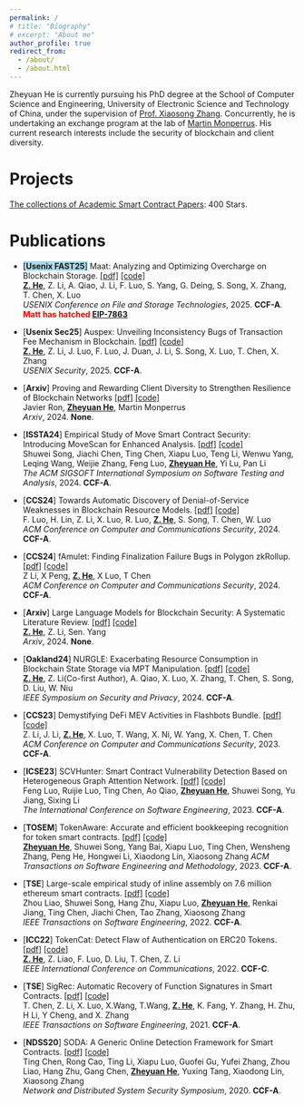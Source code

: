 ```yaml
---
permalink: /
# title: "Biography"
# excerpt: "About me"
author_profile: true
redirect_from: 
  - /about/
  - /about.html
---
```


Zheyuan He is currently pursuing his PhD degree at the School of Computer Science and Engineering, University of Electronic Science and Technology of China, under the supervision of [Prof. Xiaosong Zhang](https://faculty.uestc.edu.cn/zhangxiaosong/en/index.htm). Concurrently, he is undertaking an exchange program at the lab of [Martin Monperrus](https://www.monperrus.net/martin/). His current research interests include the security of blockchain and client diversity.


Projects
======
[The collections of Academic Smart Contract Papers](https://github.com/hzysvilla/Academic_Smart_Contract_Papers): 400 Stars.

Publications
======

* <span style="background-color: #ADD8E6">[**Usenix FAST25**]</span> Maat: Analyzing and Optimizing Overcharge on Blockchain Storage.
[[pdf]]()
[[code]]() <br>
<u><b>Z. He</b></u>, Z. Li, A. Qiao, J. Li, F. Luo, S. Yang, G. Deing, S. Song, X. Zhang, T. Chen, X. Luo<br>
<i>USENIX Conference on File and Storage Technologies</i>, 2025. <b>CCF-A</b>.<br>
<span style="color:red; font-weight:bold;">Matt has hatched [EIP-7863](https://github.com/ethereum/EIPs/blob/master/EIPS/eip-7863.md)</span><br>


* [**Usenix Sec25**] Auspex: Unveiling Inconsistency Bugs of Transaction Fee Mechanism in Blockchain.
[[pdf]]()
[[code]]() <br>
<u><b>Z. He</b></u>, Z. Li, J. Luo, F. Luo, J. Duan, J. Li, S. Song, X. Luo, T. Chen, X. Zhang<br>
<i>USENIX Security</i>, 2025. <b>CCF-A</b>.

* [**Arxiv**] Proving and Rewarding Client Diversity to Strengthen Resilience of Blockchain Networks
[[pdf]](https://arxiv.org/pdf/2411.18401.pdf)
[[code]]() <br>
Javier Ron, <u><b>Zheyuan He</b></u>, Martin Monperrus<br>
<i>Arxiv</i>, 2024. <b>None</b>.

* [**ISSTA24**] Empirical Study of Move Smart Contract Security: Introducing MoveScan for Enhanced Analysis.
[[pdf]]()
[[code]]() <br>
Shuwei Song, Jiachi Chen, Ting Chen, Xiapu Luo, Teng Li, Wenwu Yang, Leqing Wang, Weijie Zhang, Feng Luo, <u><b>Zheyuan He</b></u>, Yi Lu, Pan Li<br>
<i>The ACM SIGSOFT International Symposium on Software Testing and Analysis</i>, 2024. <b>CCF-A</b>.

* [**CCS24**] Towards Automatic Discovery of Denial-of-Service Weaknesses in Blockchain Resource Models.
[[pdf]](https://ffeng-luo.github.io/papers/ccs24.pdf)
[[code]]() <br>
F. Luo, H. Lin, Z. Li, X. Luo, R. Luo, <u><b>Z. He</b></u>, S. Song, T. Chen, W. Luo<br>
<i>ACM Conference on Computer and Communications Security</i>, 2024. <b>CCF-A</b>.

* [**CCS24**] fAmulet: Finding Finalization Failure Bugs in Polygon zkRollup.
[[pdf]](https://arxiv.org/pdf/2410.12210)
[[code]]() <br>
Z Li, X Peng, <u><b>Z. He</b></u>, X Luo, T Chen<br>
<i>ACM Conference on Computer and Communications Security</i>, 2024. <b>CCF-A</b>.

* [**Arxiv**] Large Language Models for Blockchain Security: A Systematic Literature Review.
[[pdf]](https://arxiv.org/pdf/2403.14280.pdf)
[[code]]() <br>
<u><b>Z. He</b></u>, Z. Li, Sen. Yang<br>
<i>Arxiv</i>, 2024. <b>None</b>.

*  [**Oakland24**] NURGLE: Exacerbating Resource Consumption in Blockchain State Storage via MPT Manipulation. 
[[pdf]](https://csdl-downloads.ieeecomputer.org/proceedings/sp/2024/3130/00/313000a125.pdf)
[[code]]() <br>
<u><b>Z. He</b></u>, Z. Li(Co-first Author), A. Qiao, X. Luo, X. Zhang, T. Chen, S. Song, D. Liu, W. Niu<br>
<i>IEEE Symposium on Security and Privacy</i>, 2024. <b>CCF-A</b>.

* [**CCS23**] Demystifying DeFi MEV Activities in Flashbots Bundle. 
[[pdf]](https://zzzihao-li.github.io/papers/CCS23_Bundle_MEV_full_version.pdf)
[[code]]() <br>
Z. Li, J. Li, <u><b>Z. He</b></u>, X. Luo, T. Wang, X. Ni, W. Yang, X. Chen, T. Chen<br>
<i>ACM Conference on Computer and Communications Security</i>, 2023. <b>CCF-A</b>.

* [**ICSE23**] SCVHunter: Smart Contract Vulnerability Detection Based on Heterogeneous Graph Attention Network. 
[[pdf]]()
[[code]]() <br>
Feng Luo, Ruijie Luo, Ting Chen, Ao Qiao, <u><b>Zheyuan He</b></u>, Shuwei Song, Yu Jiang, Sixing Li<br>
<i>The International Conference on Software Engineering</i>, 2023. <b>CCF-A</b>.

* [**TOSEM**] TokenAware: Accurate and efficient bookkeeping recognition for token smart contracts. 
[[pdf]](https://web.archive.org/web/20220831142046id_/https://dl.acm.org/doi/pdf/10.1145/3560263)
[[code]](https://github.com/hzysvilla/TokenAware_TOSEM23) <br>
<u><b>Zheyuan He</b></u>, Shuwei Song, Yang Bai, Xiapu Luo, Ting Chen, Wensheng Zhang, Peng He, Hongwei Li, Xiaodong Lin, Xiaosong Zhang
<i>ACM Transactions on Software Engineering and Methodology</i>, 2023. <b>CCF-A</b>.

* [**TSE**] Large-scale empirical study of inline assembly on 7.6 million ethereum smart contracts. 
[[pdf]](https://drive.google.com/file/d/111l8_vf7Gt7RxygjuBM8WQWLTQL700jY/view)
[[code]]() <br>
Zhou Liao, Shuwei Song, Hang Zhu, Xiapu Luo, <u><b>Zheyuan He</b></u>, Renkai Jiang, Ting Chen, Jiachi Chen, Tao Zhang, Xiaosong Zhang<br>
<i>IEEE Transactions on Software Engineering</i>, 2022. <b>CCF-A</b>.

* [**ICC22**] TokenCat: Detect Flaw of Authentication on ERC20 Tokens. 
[[pdf]](https://github.com/hzysvilla/TokenCat_ICC22/blob/main/TokenCat_paper.pdf)
[[code]](https://github.com/hzysvilla/TokenCat_ICC22) <br>
<u><b>Z. He</b></u>, Z. Liao, F. Luo, D. Liu, T. Chen, Z. Li<br>
<i>IEEE International Conference on Communications</i>, 2022. <b>CCF-C</b>.

* [**TSE**] SigRec: Automatic Recovery of Function Signatures in Smart Contracts. 
[[pdf]](https://www4.comp.polyu.edu.hk/~csxluo/SigRec.pdf)
[[code]]() <br>
T. Chen, Z. Li, X. Luo, X.Wang, T.Wang, <u><b>Z. He</b></u>, K. Fang, Y. Zhang, H. Zhu, H Li, Y Cheng, and X. Zhang<br>
<i>IEEE Transactions on Software Engineering</i>, 2021. <b>CCF-A</b>.

* [**NDSS20**] SODA: A Generic Online Detection Framework for Smart Contracts. 
[[pdf]](https://www4.comp.polyu.edu.hk/~csxluo/SODA.pdf)
[[code]](https://github.com/pandabox-dev/SODA) <br>
Ting Chen, Rong Cao, Ting Li, Xiapu Luo, Guofei Gu, Yufei Zhang, Zhou Liao, Hang Zhu, Gang Chen, <u><b>Zheyuan He</b></u>, Yuxing Tang, Xiaodong Lin, Xiaosong Zhang<br>
<i>Network and Distributed System Security Symposium</i>, 2020. <b>CCF-A</b>.

